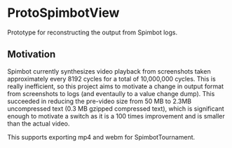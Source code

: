 # ProtoSpimbotView
Prototype for reconstructing the output from Spimbot logs.

## Motivation

Spimbot currently synthesizes video playback from screenshots taken approximately every 8192 cycles for a total of 10,000,000 cycles. This is really inefficient,
so this project aims to motivate a change in output format from screenshots to logs (and eventaully to a value change dump). This succeeded in reducing the pre-video
size from 50 MB to 2.3MB uncompressed text (0.3 MB gzipped compressed text), which is significant enough to motivate a switch as it is a 100 times improvement and is
smaller than the actual video.

This supports exporting mp4 and webm for SpimbotTournament.
